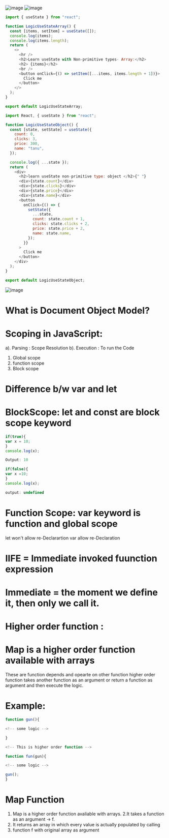 


![image](https://github.com/user-attachments/assets/defab3a5-fdf2-4e80-8340-97a565d6f424)
![image](https://github.com/user-attachments/assets/a0649f58-a75a-4213-b1d5-ed0753028171)



```js
import { useState } from "react";

function LogicUseStateArray() {
  const [items, setItem] = useState([]);
  console.log(items);
  console.log(items.length);
  return (
    <>
      <hr />
      <h2>Learn useState with Non-primitive types- Array:</h2>
      <h2> {items}</h2>
      <br />
      <button onClick={() => setItem([...items, items.length + 1])}>
        Click me
      </button>
    </>
  );
}

export default LogicUseStateArray;


```

```js
import React, { useState } from "react";

function LogicUseStateObject() {
  const [state, setState] = useState({
    count: 0,
    clicks: 3,
    price: 300,
    name: "tanu",
  });

  console.log({ ...state });
  return (
    <div>
      <h2>learn useState non-primitive type: object </h2>{" "}
      <div>{state.count}</div>
      <div>{state.clicks}</div>
      <div>{state.price}</div>
      <div>{state.name}</div>
      <button
        onClick={() => {
          setState({
            ...state,
            count: state.count + 1,
            clicks: state.clicks + 2,
            price: state.price + 2,
            name: state.name,
          });
        }}
      >
        Click me
      </button>
    </div>
  );
}

export default LogicUseStateObject;


```

![image](https://github.com/user-attachments/assets/1eaf5118-62a8-4f95-bb1c-ce0d021cefd7)






























# What is Document Object Model?

# Scoping in JavaScript:

a). Parsing : Scope Resolution
b). Execution : To run the Code

1. Global scope
2. function scope
3. Block scope

# Difference b/w var and let

# BlockScope: let and const are block scope keyword

```js
if(true){
var x = 10;
}
console.log(x);

Output: 10

if(false){
var x =10;
}
console.log(x);

output: undefined
```
# Function Scope: var keyword is function and global scope

 let won't allow re-Declarartion
 var allow re-Declaration

# IIFE = Immediate invoked fuunction expression

# Immediate = the moment we define it, then only we call it.

# Higher order function :

# Map is a higher order function available with arrays

These are function depends and opearte on other function
higher order function takes another function as an argument or return a function as argument and then execute the logic.

# Example:
```js
function gun(){

<!-- some logic -->

}

<!-- This is higher order function -->

function fun(gun){

<!-- some logic -->

gun();
}
```
# Map Function

1. Map is a higher order function avaliable with arrays.
   2.It takes a function as an argument -> f.
2. It returns an array in which every value is actually populated by calling
3. function f with original array as argument

